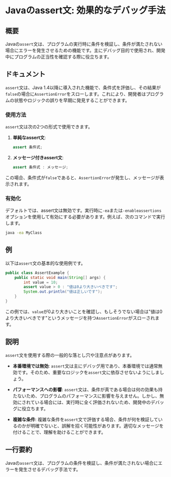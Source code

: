 <!--
Meta Description: # Javaのassert文: 効果的なデバッグ手法 ## 概要 Javaの`assert`文は、プログラムの実行時に条件を検証し、条件が満たされない場合にエラーを発生させるための機能です。主にデバッグ目的で使用され、開発中にプログラムの正当性を確認する際に役立ちます。 ## ドキュメント `ass...
Meta Keywords: assert, java, assertionerror, value, javaの
-->

# Javaのassert文: 効果的なデバッグ手法

## 概要
Javaの`assert`文は、プログラムの実行時に条件を検証し、条件が満たされない場合にエラーを発生させるための機能です。主にデバッグ目的で使用され、開発中にプログラムの正当性を確認する際に役立ちます。

## ドキュメント
`assert`文は、Java 1.4以降に導入された機能で、条件式を評価し、その結果が`false`の場合に`AssertionError`をスローします。これにより、開発者はプログラムの状態やロジックの誤りを早期に発見することができます。

### 使用方法
`assert`文は次の2つの形式で使用できます。

1. **単純なassert文**:
   ```java
   assert 条件式;
   ```

2. **メッセージ付きassert文**:
   ```java
   assert 条件式 : メッセージ;
   ```

この場合、条件式が`false`であると、`AssertionError`が発生し、メッセージが表示されます。

### 有効化
デフォルトでは、assert文は無効です。実行時に`-ea`または`-enableassertions`オプションを使用して有効にする必要があります。例えば、次のコマンドで実行します。

```bash
java -ea MyClass
```

## 例
以下は`assert`文の基本的な使用例です。

```java
public class AssertExample {
    public static void main(String[] args) {
        int value = 10;
        assert value > 0 : "値は0より大きいべきです";
        System.out.println("値は正しいです");
    }
}
```

この例では、`value`が0より大きいことを確認し、もしそうでない場合は"値は0より大きいべきです"というメッセージを持つ`AssertionError`がスローされます。

## 説明
`assert`文を使用する際の一般的な落とし穴や注意点があります。

- **本番環境では無効**: `assert`文は主にデバッグ用であり、本番環境では通常無効です。そのため、重要なロジックを`assert`文に依存させないようにしましょう。
  
- **パフォーマンスへの影響**: `assert`文は、条件が真である場合は何の効果も持たないため、プログラムのパフォーマンスに影響を与えません。しかし、無効にされている場合には、実行時に全く評価されないため、開発中のデバッグに役立ちます。

- **複雑な条件**: 複雑な条件を`assert`文で評価する場合、条件が何を検証しているのかが明確でないと、誤解を招く可能性があります。適切なメッセージを付けることで、理解を助けることができます。

## 一行要約
Javaの`assert`文は、プログラムの条件を検証し、条件が満たされない場合にエラーを発生させるデバッグ手法です。
